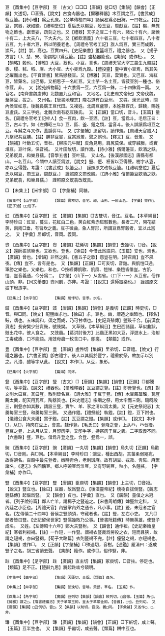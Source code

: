 <!-- { "loadSidebar": true } -->
豆	【酉集中】【豆字部】	豆	〔古文〕□□□【唐韻】徒□切【集韻】【韻會】【正韻】大透切，□音竇。【說文】古食肉器也。【爾雅釋器】木豆謂之豆。【書武成】執豆籩。【詩小雅】爲豆孔庶。【公羊傳桓四年】諸侯曷爲必田狩。一曰乾豆。【註】豆，祭器，狀如鐙。【禮明堂位】夏后氏以楬豆，殷玉豆，周獻豆。【註】楬，無異物之飾也。獻音娑，疏刻之也。又【禮器】天子之豆二十有六，諸公十有六，諸侯十有二，上大夫八，下大夫六。又【鄕飮酒義】六十者三豆，七十者四豆，八十者五豆，九十者六豆，所以明養老也。【周禮冬官考工記】旊人爲豆，實三而成觳，崇尺。【註】崇，高也。豆實四升。【史記樂書】簠簋俎豆，禮之器也。　又【揚子方言】□、楚、宋、衞謂桮□爲豆籠。【註】盛桮器籠也。【集韻】或作梪、。　又【韻略】穀也。【博雅】大豆，菽也。小豆，荅也。【周禮天官大宰三農生九穀註】黍、稷、秫、稻、麻、大小豆、大小麥爲九穀。【禮投壷】壷中實小豆焉，爲其矢之躍而出也。【干寶晉書】駑馬戀棧豆。又【博雅】天豆，雲實也。又巴豆、海紅豆，皆藥名，出巴蜀。又相思子一名紅豆。又土芋一名土豆。皆菽豆別一種也。俗作荳，非。　又【說苑辨物篇】十六黍爲一豆，六豆爲一銖，二十四銖爲一兩。　又官名。【南齊書魏虜傳】北魏置九豆和官。　又地名。【北史周文帝紀】文帝伐魏，至盤豆，拔之。　又州名。【唐書地理志】隴右道有白豆州。　又姓。漢光武時，關內侯豆如意，後魏長廣王豆代田。又複姓。北周豆盧寧，本姓慕容氏，歸魏，賜姓豆盧氏。又三字姓。北魏次南有紇豆陵氏。　又【正韻】當口切，音斗。【玉篇】量名。【周禮冬官考工記梓人】食一豆肉，飮一豆酒。【註】豆，當爲斗。毛居正曰：豆，古斗字。如《左傳昭三年》豆、區、釜、鍾之類，當音斗。後人誤讀爲俎豆之豆。斗斛之斗又作，蓋譌倂耳。　又【字彙補】思留切，讀作羞。【周禮天官腊人】凡祭祀共豆脯。【註】脯非豆實，豆當爲羞，聲之誤也。【釋文】豆，音羞。　又【韻補】叶動五切，音杜。【柳宗元牛賦】皮角見用，肩尻莫保。或穿緘縢，或實俎豆。豆叶保，保音補。　又叶田故切，讀作渡。【詩小雅】儐爾籩豆，飮酒之飫。兄弟旣具，和樂且孺。【音學五書】豆叶孺。　又山名。【後漢郡國志】唐縣有都山。一名豆山。今關中人讀豆爲渡。【說文】豎、侸、裋皆以豆得聲。樹字从壴，亦以豆得聲。考證：〔【書武成】執籩豆。〕　謹照原文改執豆籩。〔【禮明堂位】夏后氏以楬豆，商玉豆，周獻豆。〕　謹照原文商改殷。〔【詩小雅】儐爾籩豆飮酒之飫。兄弟旣翕，和樂且孺。〕　謹照原文旣翕改旣具。 

□	【未集上】【米字部】	□	【字彙補】同糖。

	【寅集中】【山字部】		【類篇】實窄切，音宅。嶛，山形。一曰山名。　【字彙】亦作□。【正字通】□□俗字。

豇	【酉集中】【豆字部】	豇	【廣韻】【集韻】□古雙切，音江。豆名。【本草綱目】李時珍曰：豇豆，蔓生，花紅白二色，莢白紅紫赤斑駁數色，長者二尺，開花結莢，兩兩□垂，有習坎之義。豆子微曲，象人腎形，所謂豆爲腎穀者，宜以此當之。　又【字彙】居郞切，音岡。義同。

豈	【酉集中】【豆字部】	豈	【廣韻】袪俙切【集韻】【韻會】去幾切，□音。【說文】還師振旅樂也。又欲也，登也。【徐曰】今借此爲語詞。【玉篇】安也，焉也。【廣韻】曾也。【增韻】非然之辭。【書五子之歌】怨豈在明。【詩召南】豈不夙夜。【傳】豈不，言有是也。　又【集韻】【正韻】□可亥切，音鎧。與凱愷□通。軍勝之樂也。又樂也，和也。○按經傳凱歌、凱風、愷悌、樂愷皆借豈。古凱、愷、豈音義通，今分爲二。　【字彙】〈山下一〉从耑省。〈口下丷一〉从豆省。俗作山頭，非。【同文舉要】豈同剴，亦非。考證：〔【說文】還師振樂也。〕　謹照原文振下增旅字。 

	【巳集上】【水字部】		【集韻】居悸切，音季。水名。

豉	【酉集中】【豆字部】	豉	【唐韻】【集韻】【韻會】是義切【正韻】時吏切，□音。與□同。【說文】配鹽幽尗也。【徐曰】尗，豆也。幽，謂造之幽暗也。【釋名】豉，嗜也。五味調和，須之而成，乃可甘嗜也。【史記貨殖傳】鹽豉千合。【前漢食貨志】長安樊少翁賣豉，號豉樊。　又草豉。【本草綱目】生巴西諸國，草似韭狀，豉出花中。彼人食之。　又豉蟲。【葛洪肘後方】此蟲正黑如大豆，浮遊水上，治射工毒成瘡、口不能語。用豉母蟲一枚含口中，卽瘥。　【類篇】或作。

豊	【酉集中】【豆字部】	豊	【唐韻】盧啓切【集韻】里弟切，□音禮。【說文】行禮之器也。【六書正譌】卽古禮字。後人以其疑於豐字，禮重於祭，故加示以別之。凡澧、醴等字从此。　【說文】本作□。从豆，象形。

	【巳集中】【火字部】		【篇海】同炋。

豋	【酉集中】【豆字部】	豋	〔古文〕□【唐韻】【集韻】【韻會】【正韻】□都騰切，等平聲。【說文】禮器也。【爾雅釋器】瓦豆謂之豋。【註】卽膏豋也。【疏】對文則木曰豆，瓦曰豋，散則皆名豆。【詩大雅】于豆于豋。【傳】木豆薦葅醢，瓦豋薦太羹，祀天用瓦豆，陶器質也。【宋史禮志】宗廟之祭，用太牢而三鉶。鉶旣設三，則豋亦如其數，請設三豋，實牛、羊、豕之湇以爲太羹。又【元史祭祀志】太羹每室三豋，和羹每室三鉶。　又通作鐙。【禮祭統】執鐙。【註】鐙，豆下跗也。【儀禮公食大夫禮】實于鐙。【註】瓦豆謂之鐙。【集韻】或作□。　【說文】本作□，从□，持肉在豆上，會意。隸作豋。【毛氏曰】登降之登，上从癶，癶音撥。豋豆之豋，上从月从又，月卽肉字，又卽手字，持祭肉于豆之義。二字取義不同。【六書略】豋，豆也。借爲升登之登。合登、豋爲一，誤。

豌	【酉集中】【豆字部】	豌	【廣韻】一丸切【集韻】【韻會】烏丸切【正韻】烏歡切，□音剜。與□同。【本草綱目】李時珍曰：豌豆，種出西胡。其苗柔弱宛宛，故得豌名。百穀中最先登者，嫩時靑色，老則斑麻。故有胡豆、戎菽、靑斑、麻累諸名。《遼志》名回鶻豆。鄕人呼豌豆爲淮豆。又有野豌豆，粒小，名翹搖。　【字彙補】亦作□。

豎	【酉集中】【豆字部】	豎	【唐韻】臣庾切【集韻】【韻會】上主切，□音裋。【說文】豎立也。【徐曰】豆器，故爲豎立。【後漢靈帝紀】槐樹自拔倒豎。【魏志鍾繇傳】起偃爲豎。　又【韻會】貞也。【字彙】直也。　又【廣韻】童僕之未冠者。【列子說符篇】鄰人亡羊，請楊子之豎追之。【宋書周朗傳】婢豎無定科。　又內廷之小臣也。【周禮天官】內豎掌內外之通令，凡小事。【註】豎，未冠者之官名。【左傳僖二十四年】晉侯之豎頭須，守藏者也。【註】豎，左右小吏。　又凡□鄙者皆曰豎。【史記留侯世家】豎儒幾敗乃公事。【晉書阮籍傳】時無英雄，使豎子成名。　又姓。【左傳昭十六年】鄭大夫豎柎。　又【韻會】通作裋。【史記秦始皇紀】寒者利裋褐。【註】一作短，一作豎。謂褐衣豎裁爲勞役之衣，短而且狹，故謂之短褐，亦曰豎褐。【荀子大略篇】衣則豎褐不完。【註】僮豎之褐，亦短褐也。【集韻】或作□。　又【正韻】【字彙補】□殊遇切，音樹。【通鑑】龎涓曰：遂成豎子之名。胡三省讀去聲。　【集韻】籀作。或作□。俗作竪，非。

跓	【酉集中】【足字部】	跓	【廣韻】直主切【集韻】冢庾切，□音拄。停足也。【類篇】足不正。【楚辭九思】將起跓竢兮碩明。

	【申集中】【虫字部】		【集韻】因蓮切，音烟。【類篇】蟲名。

	【申集上】【艸字部】		【集韻】部浼切，音琲。黃蔀，草名。　【玉篇】作。

	【酉集上】【角字部】		【廣韻】丑列切【集韻】【韻會】敕列切，□音徹。【玉篇】角也。【博雅】謂之□。【隋書禮儀志】天子革帶玉鉤，皇太子革帶金鉤。【音義】，□也。丑列切。　又【廣韻】【集韻】□丑例切，音□。又【集韻】以制切，音曳。義□同。　【字彙補】又省作□、□，非。

豏	【酉集中】【豆字部】	豏	【廣韻】【集韻】【韻會】【正韻】□下斬切，咸上聲。【玉篇】豆半生也。　又【集韻】乎韽切，咸去聲。【類篇】餅中豆也。

